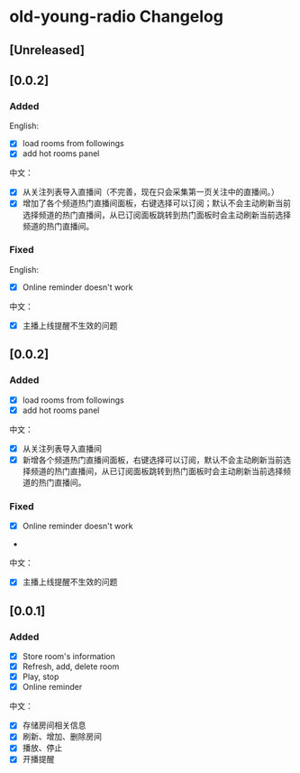 <!-- Keep a Changelog guide -> https://keepachangelog.com -->

# old-young-radio Changelog

## [Unreleased]

## [0.0.2]
### Added
English:
- [x] load rooms from followings
- [x] add hot rooms panel

中文：
- [x] 从关注列表导入直播间（不完善，现在只会采集第一页关注中的直播间。）
- [x] 增加了各个频道热门直播间面板，右键选择可以订阅；默认不会主动刷新当前选择频道的热门直播间，从已订阅面板跳转到热门面板时会主动刷新当前选择频道的热门直播间。

### Fixed
English:
- [x] Online reminder doesn't work


中文：
- [x] 主播上线提醒不生效的问题

## [0.0.2]
### Added
- [x] load rooms from followings
- [x] add hot rooms panel

中文：
- [x] 从关注列表导入直播间
- [x] 新增各个频道热门直播间面板，右键选择可以订阅，默认不会主动刷新当前选择频道的热门直播间，从已订阅面板跳转到热门面板时会主动刷新当前选择频道的热门直播间。

### Fixed
- [x] Online reminder doesn't work
- 
中文：
- [x] 主播上线提醒不生效的问题

## [0.0.1]
### Added
- [x] Store room's information
- [x] Refresh, add, delete room
- [x] Play, stop
- [x] Online reminder

中文：
- [x] 存储房间相关信息
- [x] 刷新、增加、删除房间
- [x] 播放、停止
- [x] 开播提醒